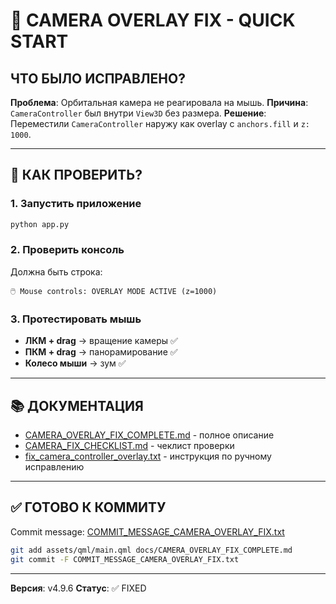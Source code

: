 # 🎯 CAMERA OVERLAY FIX - QUICK START

## ЧТО БЫЛО ИСПРАВЛЕНО?

**Проблема**: Орбитальная камера не реагировала на мышь.
**Причина**: `CameraController` был внутри `View3D` без размера.
**Решение**: Переместили `CameraController` наружу как overlay с `anchors.fill` и `z: 1000`.

---

## 🚀 КАК ПРОВЕРИТЬ?

### 1. Запустить приложение
```bash
python app.py
```

### 2. Проверить консоль
Должна быть строка:
```
🖱️ Mouse controls: OVERLAY MODE ACTIVE (z=1000)
```

### 3. Протестировать мышь
- **ЛКМ + drag** → вращение камеры ✅
- **ПКМ + drag** → панорамирование ✅
- **Колесо мыши** → зум ✅

---

## 📚 ДОКУМЕНТАЦИЯ

- [CAMERA_OVERLAY_FIX_COMPLETE.md](docs/CAMERA_OVERLAY_FIX_COMPLETE.md) - полное описание
- [CAMERA_FIX_CHECKLIST.md](CAMERA_FIX_CHECKLIST.md) - чеклист проверки
- [fix_camera_controller_overlay.txt](fix_camera_controller_overlay.txt) - инструкция по ручному исправлению

---

## ✅ ГОТОВО К КОММИТУ

Commit message: [COMMIT_MESSAGE_CAMERA_OVERLAY_FIX.txt](COMMIT_MESSAGE_CAMERA_OVERLAY_FIX.txt)

```bash
git add assets/qml/main.qml docs/CAMERA_OVERLAY_FIX_COMPLETE.md
git commit -F COMMIT_MESSAGE_CAMERA_OVERLAY_FIX.txt
```

---

**Версия**: v4.9.6
**Статус**: ✅ FIXED
